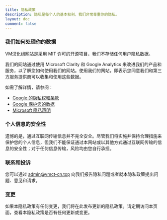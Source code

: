 ```yaml
---
title: 隐私政策
description: 隐私是每个人的基本权利，我们非常尊重你的隐私。
layout: doc
comment: false
---
```


### 我们如何处理你的数据

VM汉化组网站是采用 MIT 许可的开源项目，我们不存储任何用户隐私数据。

我们的网站通过使用 Microsoft Clarity 和 Google Analytics 来改进我们的产品和服务，以了解您如何使用我们的网站。使用我们的网站，即表示您同意我们和第三方服务提供商可以收集和使用这些数据。

如需了解详情，请参阅：

- [Google 的隐私权和条款](https://www.google.com/policies/privacy/partners/)
- [Google 保护您的数据](https://support.google.com/analytics/answer/6004245)
- [Microsoft 隐私声明](https://privacy.microsoft.com/privacystatement)

### 个人信息的安全性

遗憾的是，通过互联网传输信息并不完全安全。尽管我们将实施并保持合理措施来保护您的个人信息，但我们不能保证通过本网站或以其他方式通过互联网传输的信息的安全性；对于任何信息传输，风险均由您自行承担。

### 联系和投诉

您可以通过 [admin@vmct-cn.top](mailto:admin@vmct-cn.top) 向我们报告隐私问题或者就本隐私政策提出问题、意见和请求。

### 变更

如果本隐私政策有任何变更，我们将在此发布更新的隐私政策。请定期访问本页面，查看本隐私政策是否有任何更新或变更。
